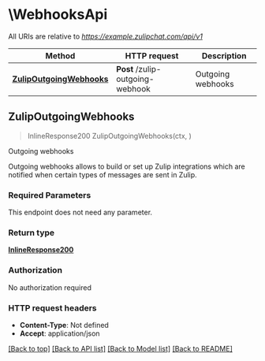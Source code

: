 # \WebhooksApi

All URIs are relative to *https://example.zulipchat.com/api/v1*

Method | HTTP request | Description
------------- | ------------- | -------------
[**ZulipOutgoingWebhooks**](WebhooksApi.md#ZulipOutgoingWebhooks) | **Post** /zulip-outgoing-webhook | Outgoing webhooks



## ZulipOutgoingWebhooks

> InlineResponse200 ZulipOutgoingWebhooks(ctx, )

Outgoing webhooks

Outgoing webhooks allows to build or set up Zulip integrations which are notified when certain types of messages are sent in Zulip. 

### Required Parameters

This endpoint does not need any parameter.

### Return type

[**InlineResponse200**](InlineResponse200.md)

### Authorization

No authorization required

### HTTP request headers

- **Content-Type**: Not defined
- **Accept**: application/json

[[Back to top]](#) [[Back to API list]](../README.md#documentation-for-api-endpoints)
[[Back to Model list]](../README.md#documentation-for-models)
[[Back to README]](../README.md)

